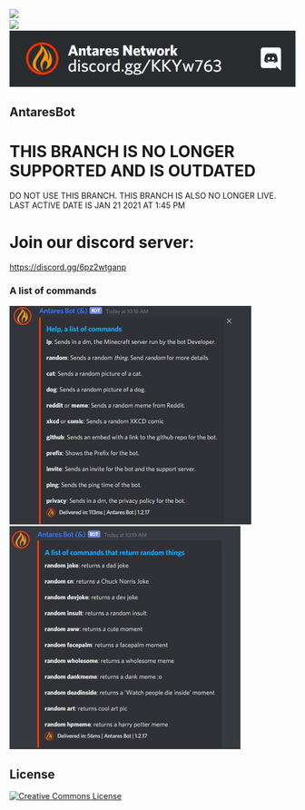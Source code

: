![](https://img.shields.io/github/repo-size/Antares-Network/AntaresBot_V1.2.18-RC2?style=flat-square)  
![](https://img.shields.io/tokei/lines/github/Antares-Network/AntaresBot_V1.2.18-RC2?style=flat-square)  
![](./antaresBanner.png)
## AntaresBot
# THIS BRANCH IS NO LONGER SUPPORTED AND IS OUTDATED
DO NOT USE THIS BRANCH. THIS BRANCH IS ALSO NO LONGER LIVE.
LAST ACTIVE DATE IS JAN 21 2021 AT 1:45 PM

# Join our discord server:
https://discord.gg/6pz2wtganp



### A list of commands
![](./resources/helpOutput.png)
![](./resources/randomOutput.png)
## License

<a rel="license" href="http://creativecommons.org/licenses/by-nc-nd/3.0/"><img alt="Creative Commons License" style="border-width:0" src="https://i.creativecommons.org/l/by-nc-nd/3.0/88x31.png" /></a>
